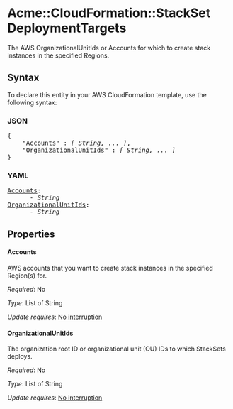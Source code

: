 # Acme::CloudFormation::StackSet DeploymentTargets

 The AWS OrganizationalUnitIds or Accounts for which to create stack instances in the specified Regions.

## Syntax

To declare this entity in your AWS CloudFormation template, use the following syntax:

### JSON

<pre>
{
    "<a href="#accounts" title="Accounts">Accounts</a>" : <i>[ String, ... ]</i>,
    "<a href="#organizationalunitids" title="OrganizationalUnitIds">OrganizationalUnitIds</a>" : <i>[ String, ... ]</i>
}
</pre>

### YAML

<pre>
<a href="#accounts" title="Accounts">Accounts</a>: <i>
      - String</i>
<a href="#organizationalunitids" title="OrganizationalUnitIds">OrganizationalUnitIds</a>: <i>
      - String</i>
</pre>

## Properties

#### Accounts

AWS accounts that you want to create stack instances in the specified Region(s) for.

_Required_: No

_Type_: List of String

_Update requires_: [No interruption](https://docs.aws.amazon.com/AWSCloudFormation/latest/UserGuide/using-cfn-updating-stacks-update-behaviors.html#update-no-interrupt)

#### OrganizationalUnitIds

The organization root ID or organizational unit (OU) IDs to which StackSets deploys.

_Required_: No

_Type_: List of String

_Update requires_: [No interruption](https://docs.aws.amazon.com/AWSCloudFormation/latest/UserGuide/using-cfn-updating-stacks-update-behaviors.html#update-no-interrupt)

